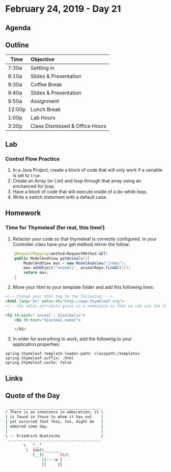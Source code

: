 # February 24, 2019 - Day 21


## Agenda



## Outline

| Time   | Objective                        |
| -------|:---------------------------------|
| 7:30a  | Settling in                      |
| 8:10a  | Slides & Presentation            |
| 9:30a  | Coffee Break                     |
| 9:40a  | Slides & Presentation            |
| 9:50a  | Assignment                       |
| 12:00p | Lunch Break                      |
| 1:00p  | Lab Hours                        |
| 3:30p  | Class Dismissed & Office Hours   |


## Lab

### Control Flow Practice

1. In a Java Project, create a block of code that will only work if a variable is set to `true`.
2. Create an Array (or List) and loop through that array using an enchanced for loop. 
3. Have a block of code that will execute inside of a do-while loop.
4. Write a switch statement with a default case. 

## Homework

### Time for Thymeleaf (for real, this time!)

1. Refactor your code so that thymeleaf is correctly configured. In your Controller class have your get method mirror the follow:

```Java
    @RequestMapping(method=RequestMethod.GET)
    public ModelAndView getAnimals(){
        ModelAndView mav = new ModelAndView("index");
        mav.addObject("animals", animalRepo.findAll());
        return mav;
    }
```

2. Move your html to your template folder and add this following lines:

```HTML
<!-- Change your html tag to the following: -->
<html lang="en" xmlns:th="http://www.thymeleaf.org">
<!-- the xmlns attribute gives us a namespace so that we can use the th attribute -->

<li th:each=" animal : ${animals}">
    <h1 th:text="${animal.name}">

    </h1>

```

3. In order for everything to work, add the following to your application.properties: 


 ```.properties
spring.thymeleaf.template-loader-path: classpath:/templates
spring.thymeleaf.suffix: .html
spring.thymeleaf.cache: false

```




## Links



## Quote of the Day 
````bash
 _________________________________________
/ There is an innocence in admiration; it \
| is found in those to whom it has not    |
| yet occurred that they, too, might be   |
| admired some day.                       |
|                                         |
\ -- Friedrich Nietzsche                  /
 -----------------------------------------
        \   ^__^
         \  (oo)\_______
            (__)\       )\/\
                ||----w |
                ||     ||

````
